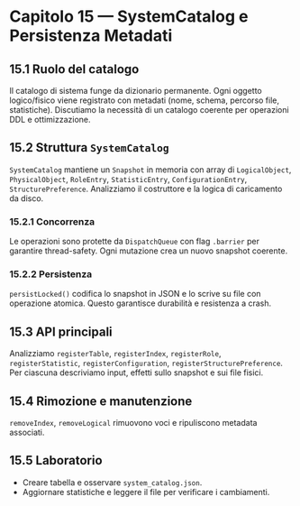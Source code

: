 # Capitolo 15 — SystemCatalog e Persistenza Metadati

## 15.1 Ruolo del catalogo
Il catalogo di sistema funge da dizionario permanente. Ogni oggetto logico/fisico viene registrato con metadati (nome, schema, percorso file, statistiche). Discutiamo la necessità di un catalogo coerente per operazioni DDL e ottimizzazione.

## 15.2 Struttura `SystemCatalog`
`SystemCatalog` mantiene un `Snapshot` in memoria con array di `LogicalObject`, `PhysicalObject`, `RoleEntry`, `StatisticEntry`, `ConfigurationEntry`, `StructurePreference`. Analizziamo il costruttore e la logica di caricamento da disco.

### 15.2.1 Concorrenza
Le operazioni sono protette da `DispatchQueue` con flag `.barrier` per garantire thread-safety. Ogni mutazione crea un nuovo snapshot coerente.

### 15.2.2 Persistenza
`persistLocked()` codifica lo snapshot in JSON e lo scrive su file con operazione atomica. Questo garantisce durabilità e resistenza a crash.

## 15.3 API principali
Analizziamo `registerTable`, `registerIndex`, `registerRole`, `registerStatistic`, `registerConfiguration`, `registerStructurePreference`. Per ciascuna descriviamo input, effetti sullo snapshot e sui file fisici.

## 15.4 Rimozione e manutenzione
`removeIndex`, `removeLogical` rimuovono voci e ripuliscono metadata associati.

## 15.5 Laboratorio
- Creare tabella e osservare `system_catalog.json`.
- Aggiornare statistiche e leggere il file per verificare i cambiamenti.
